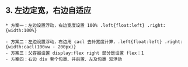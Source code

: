﻿## 3. 左边定宽，右边自适应

    * 方案一：左边设置浮动，右边宽度设置 100% .left{float:left} .right:{width:100%}

    - 方案二：左边设置浮动，右边用 cacl 去补宽度计算，.left{float:left} .right:{width:cacl(100vw - 200px)}
    - 方案三：父容器设置 display:flex right 部分是设置 flex：1
    - 方案四：右边 div 套个包裹、并前置、左及包裹 双浮动
